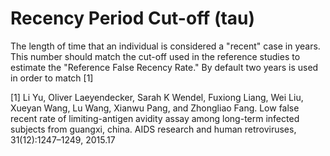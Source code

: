 # Recency Period Cut-off (tau)

The length of time that an individual is considered a "recent" case in years. This number should match the cut-off used in the reference studies to estimate the "Reference False Recency Rate." By default two years is used in order to match [1]


[1] Li Yu, Oliver Laeyendecker, Sarah K Wendel, Fuxiong Liang, Wei Liu, Xueyan Wang, Lu Wang, Xianwu Pang, and Zhongliao Fang. Low false recent rate of limiting-antigen avidity assay among long-term infected subjects from guangxi, china. AIDS research and human retroviruses, 31(12):1247–1249, 2015.17
